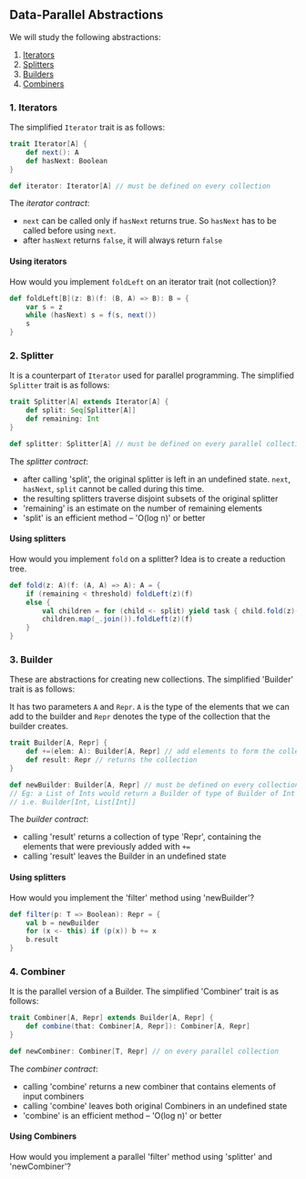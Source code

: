 ## Data-Parallel Abstractions

We will study the following abstractions:

1. [Iterators](https://github.com/rohitvg/scala-parallel-programming-3/wiki/Splitters-and-Combiners#1-iterators)
2. [Splitters](https://github.com/rohitvg/scala-parallel-programming-3/wiki/Splitters-and-Combiners#2-splitter)
3. [Builders](https://github.com/rohitvg/scala-parallel-programming-3/wiki/Splitters-and-Combiners#3-builder)
4. [Combiners](https://github.com/rohitvg/scala-parallel-programming-3/wiki/Splitters-and-Combiners#4-combiner)

### 1. Iterators

The simplified `Iterator` trait is as follows:

```scala
trait Iterator[A] {
    def next(): A
    def hasNext: Boolean
}

def iterator: Iterator[A] // must be defined on every collection
```

The _iterator contract_:
* `next` can be called only if `hasNext` returns true. So `hasNext` has to be called before using `next`.
* after `hasNext` returns `false`, it will always return `false`

#### Using iterators

How would you implement `foldLeft` on an iterator trait (not collection)?

```scala
def foldLeft[B](z: B)(f: (B, A) => B): B = {
    var s = z
    while (hasNext) s = f(s, next())
    s
}
```

### 2. Splitter

It is a counterpart of `Iterator` used for parallel programming. The simplified `Splitter` trait is as follows:

```scala
trait Splitter[A] extends Iterator[A] {
    def split: Seq[Splitter[A]]
    def remaining: Int
}

def splitter: Splitter[A] // must be defined on every parallel collection
```

The _splitter contract_:
* after calling 'split', the original splitter is left in an undefined state. `next`, `hasNext`, `split` cannot be called during this time.
* the resulting splitters traverse disjoint subsets of the original splitter
* 'remaining' is an estimate on the number of remaining elements
* 'split' is an efficient method – 'O(log n)' or better

#### Using splitters

How would you implement `fold` on a splitter?
Idea is to create a reduction tree.

```scala
def fold(z: A)(f: (A, A) => A): A = {
    if (remaining < threshold) foldLeft(z)(f)
    else {
        val children = for (child <- split) yield task { child.fold(z)(f) }
        children.map(_.join()).foldLeft(z)(f)
    }
}
```

### 3. Builder
These are abstractions for creating new collections. The simplified 'Builder' trait is as follows:

It has two parameters `A` and `Repr`. `A` is the type of the elements that we can add to the builder and `Repr` denotes the type of the collection that the builder creates.

```scala
trait Builder[A, Repr] {
    def +=(elem: A): Builder[A, Repr] // add elements to form the collection
    def result: Repr // returns the collection
}

def newBuilder: Builder[A, Repr] // must be defined on every collection
// Eg: a List of Ints would return a Builder of type of Builder of Int and a List[Int]
// i.e. Builder[Int, List[Int]]
```

The _builder contract_:

* calling 'result' returns a collection of type 'Repr', containing the elements that were previously added with `+=`
* calling 'result' leaves the Builder in an undefined state

#### Using splitters

How would you implement the 'filter' method using 'newBuilder'?

```scala
def filter(p: T => Boolean): Repr = {
    val b = newBuilder
    for (x <- this) if (p(x)) b += x
    b.result
}
```

### 4. Combiner

It is the parallel version of a Builder. The simplified 'Combiner' trait is as follows:

```scala
trait Combiner[A, Repr] extends Builder[A, Repr] {
    def combine(that: Combiner[A, Repr]): Combiner[A, Repr]
}

def newCombiner: Combiner[T, Repr] // on every parallel collection
```

The _combiner contract_:

* calling 'combine' returns a new combiner that contains elements of input combiners
* calling 'combine' leaves both original Combiners in an undefined state
* 'combine' is an efficient method – 'O(log n)' or better

#### Using Combiners

How would you implement a parallel 'filter' method using 'splitter' and 'newCombiner'?